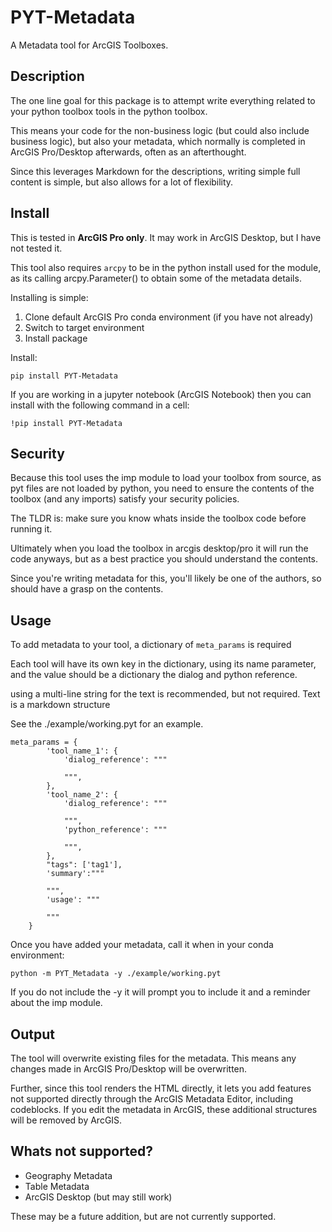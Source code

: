 
# PYT-Metadata 

A Metadata tool for ArcGIS Toolboxes.

## Description

The one line goal for this package is to attempt write everything related to your python toolbox tools in the python toolbox.  

This means your code for the non-business logic (but could also include business logic), but also your metadata, which normally is completed in ArcGIS Pro/Desktop afterwards, often as an afterthought.

Since this leverages Markdown for the descriptions, writing simple full content is simple, but also allows for a lot of flexibility.

## Install

This is tested in **ArcGIS Pro only**. It may work in ArcGIS Desktop, but I have not tested it.

This tool also requires `arcpy` to be in the python install used for the module, as its calling arcpy.Parameter() to obtain some of the metadata details.

Installing is simple:

 1. Clone default ArcGIS Pro conda environment (if you have not already)
 2. Switch to target environment
 3. Install package
 
 Install:

    pip install PYT-Metadata

If you are working in a jupyter notebook (ArcGIS Notebook) then you can install with the following command in a cell:

    !pip install PYT-Metadata

## Security

Because this tool uses the imp module to load your toolbox from source, as pyt files are not loaded by python, you need to ensure the contents of the toolbox (and any imports) satisfy your security policies. 

The TLDR is: make sure you know whats inside the toolbox code before running it.

Ultimately when you load the toolbox in arcgis desktop/pro it will run the code anyways, but as a best practice you should understand the contents. 

Since you're writing metadata for this, you'll likely be one of the authors, so should have a grasp on the contents.

## Usage

To add metadata to your tool, a dictionary of `meta_params` is required

Each tool will have its own key in the dictionary, using its name parameter, and the value should be a dictionary the dialog and python reference.

using a multi-line string for the text is recommended, but not required. Text is a markdown structure

See the ./example/working.pyt for an example.

```
meta_params = {
        'tool_name_1': {
            'dialog_reference': """

            """,
        },
        'tool_name_2': {
            'dialog_reference': """

            """,
            'python_reference': """

            """,
        },
        "tags": ['tag1'],
        'summary':"""

        """,
        'usage': """

        """
    }
```

Once you have added your metadata, call it when in your conda environment:

    python -m PYT_Metadata -y ./example/working.pyt

If you do not include the -y it will prompt you to include it and a reminder about the imp module.

## Output

The tool will overwrite existing files for the metadata. This means any changes made in ArcGIS Pro/Desktop will be overwritten.

Further, since this tool renders the HTML directly, it lets you add features not supported directly through the ArcGIS Metadata Editor, including codeblocks. If you edit the metadata in ArcGIS, these additional structures will be removed by ArcGIS.

## Whats not supported?

 * Geography Metadata
 * Table Metadata
 * ArcGIS Desktop (but may still work)

 These may be a future addition, but are not currently supported.